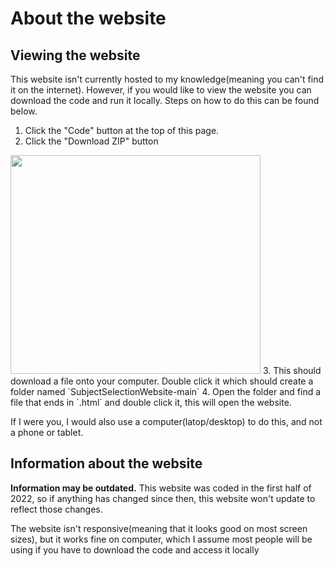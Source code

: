 # About the website

## Viewing the website

This website isn't currently hosted to my knowledge(meaning you can't find it on the internet). However, if you would like to view the website you can download the code and run it locally. Steps on how to do this can be found below.

1. Click the "Code" button at the top of this page.
2. Click the "Download ZIP" button
<img src="https://github.com/javgear/SubjectSelectionWebsite/blob/main/ViewingInstructionsImg.png?raw=true" width="400" height="350">
3. This should download a file onto your computer. Double click it which should create a folder named `SubjectSelectionWebsite-main`
4. Open the folder and find a file that ends in `.html` and double click it, this will open the website.

If I were you, I would also use a computer(latop/desktop) to do this, and not a phone or tablet.

## Information about the website
**Information may be outdated.** This website was coded in the first half of 2022, so if anything has changed since then, this website won't update to reflect those changes.

The website isn't responsive(meaning that it looks good on most screen sizes), but it works fine on computer, which I assume most people will be using if you have to download the code and access it locally
